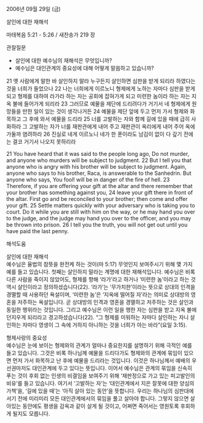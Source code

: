 2006년 09월 29일 (금)

살인에 대한 재해석



마태복음 5:21 - 5:26 / 새찬송가 219 장


관찰질문
- 살인에 대한 예수님의 재해석은 무엇입니까?
- 예수님은 대인관계의 중요성에 대해 어떻게 말씀하고 있습니까?

21 옛 사람에게 말한 바 살인하지 말라 누구든지 살인하면 심판을 받게 되리라 하였다는 것을 너희가 들었으나 22 나는 너희에게 이르노니 형제에게 노하는 자마다 심판을 받게 되고 형제를 대하여 라가라 하는 자는 공회에 잡혀가게 되고 미련한 놈이라 하는 자는 지옥 불에 들어가게 되리라 23 그러므로 예물을 제단에 드리려다가 거기서 네 형제에게 원망들을 만한 일이 있는 것이 생각나거든 24 예물을 제단 앞에 두고 먼저 가서 형제와 화목하고 그 후에 와서 예물을 드리라 25 너를 고발하는 자와 함께 길에 있을 때에 급히 사화하라 그 고발하는 자가 너를 재판관에게 내어 주고 재판관이 옥리에게 내어 주어 옥에 가둘까 염려하라 26 진실로 네게 이르노니 네가 한 푼이라도 남김이 없이 다 갚기 전에는 결코 거기서 나오지 못하리라

21  You have heard that it was said to the people long ago, Do not murder, and anyone who murders will be subject to judgment. 22  But I tell you that anyone who is angry with his brother will be subject to judgment. Again, anyone who says to his brother, Raca, is answerable to the Sanhedrin. But anyone who says, You fool! will be in danger of the fire of hell. 23  Therefore, if you are offering your gift at the altar and there remember that your brother has something against you, 24  leave your gift there in front of the altar. First go and be reconciled to your brother; then come and offer your gift. 25  Settle matters quickly with your adversary who is taking you to court. Do it while you are still with him on the way, or he may hand you over to the judge, and the judge may hand you over to the officer, and you may be thrown into prison. 26  I tell you the truth, you will not get out until you have paid the last penny.

해석도움





살인에 대한 재해석  
예수님은 율법의 참뜻을 완전케 하는 것이(마 5:17) 무엇인지 보여주시기 위해 몇 가지 예를 들고 있습니다. 첫째는 살인하지 말라는 계명에 대한 재해석입니다. 예수님은 비록 다른 사람을 죽이지 않았어도, 형제를 향해 ‘라가’라고 하거나 ‘미련한 놈’이라고 하는 것 역시 살인이라고 정의하셨습니다(22). ‘라가’는 ‘무가치한’이라는 뜻으로 상대의 인격을 경멸할 때 사용하던 욕설이며, ‘미련한 놈’은 ‘지옥에 떨어질 자’라는 의미로 상대방의 영혼을 저주하는 욕설입니다. 곧 상대방의 인격과 영혼을 경멸하고 저주하는 것은 살인과 동일한 행위라는 것입니다. 그리고 예수님은 이런 일을 행한 자는 심판을 받고 지옥 불에 던지우게 되리라고 경고하셨습니다(22). “그 형제를 미워하는 자마다 살인하는 자니 살인하는 자마다 영생이 그 속에 거하지 아니하는 것을 너희가 아는 바라”(요일 3:15).

형제사랑의 중요성  
예수님은 눈에 보이는 형제와의 관계가 얼마나 중요한지를 설명하기 위해 극적인 예를 들고 있습니다. 그것은 비록 하나님께 예물을 드리다가도 형제와의 관계에 묶임이 있으면 먼저 가서 화목하고 난 후에 예물을 드리라는 것입니다. 이것은 하나님께서 예배의 우선권마저도 대인관계에 두고 있다는 뜻입니다. 이어서 예수님은 관계의 묶임을 신속히 푸는 것이 후회 없는 인생의 비결임을 보여주기 위해 ‘재판정으로 가고 있는 피고발인의 비유’를 들고 있습니다. 여기서 ‘고발하는 자’는 ‘대인관계에서 지은 잘못에 대한 양심의 가책’을, ‘길에 있을 때’는 ‘아직 살아 있는 동안’을 뜻합니다. 우리는 하나님의 심판대에 서기 전에 미리미리 모든 대인관계에서의 묶임을 풀고 살아야 합니다. 그렇지 않으면 살아있는 동안에도 평생을 감옥과 같이 살게 될 것이고, 어쩌면 죽어서는 영원토록 후회하게 될지도 모릅니다.